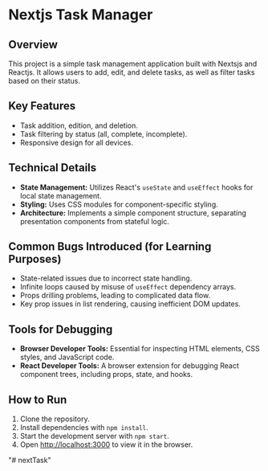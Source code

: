 # Nextjs Task Manager

## Overview
This project is a simple task management application built with Nextsjs and Reactjs. 
It allows users to add, edit, and delete tasks, as well as filter tasks based on their status.

## Key Features
- Task addition, edition, and deletion.
- Task filtering by status (all, complete, incomplete).
- Responsive design for all devices.

## Technical Details
- **State Management:** Utilizes React's `useState` and `useEffect` hooks for local state management.
- **Styling:** Uses CSS modules for component-specific styling.
- **Architecture:** Implements a simple component structure, separating presentation components from stateful logic.

## Common Bugs Introduced (for Learning Purposes)
- State-related issues due to incorrect state handling.
- Infinite loops caused by misuse of `useEffect` dependency arrays.
- Props drilling problems, leading to complicated data flow.
- Key prop issues in list rendering, causing inefficient DOM updates.

## Tools for Debugging
- **Browser Developer Tools:** Essential for inspecting HTML elements, CSS styles, and JavaScript code.
- **React Developer Tools:** A browser extension for debugging React component trees, including props, state, and hooks.

## How to Run
1. Clone the repository.
2. Install dependencies with `npm install`.
3. Start the development server with `npm start`.
4. Open [http://localhost:3000](http://localhost:3000) to view it in the browser.

"# nextTask" 
